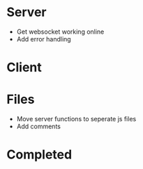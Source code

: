 # Server
 - Get websocket working online
 - Add error handling

# Client

# Files
 - Move server functions to seperate js files
 - Add comments

# Completed
